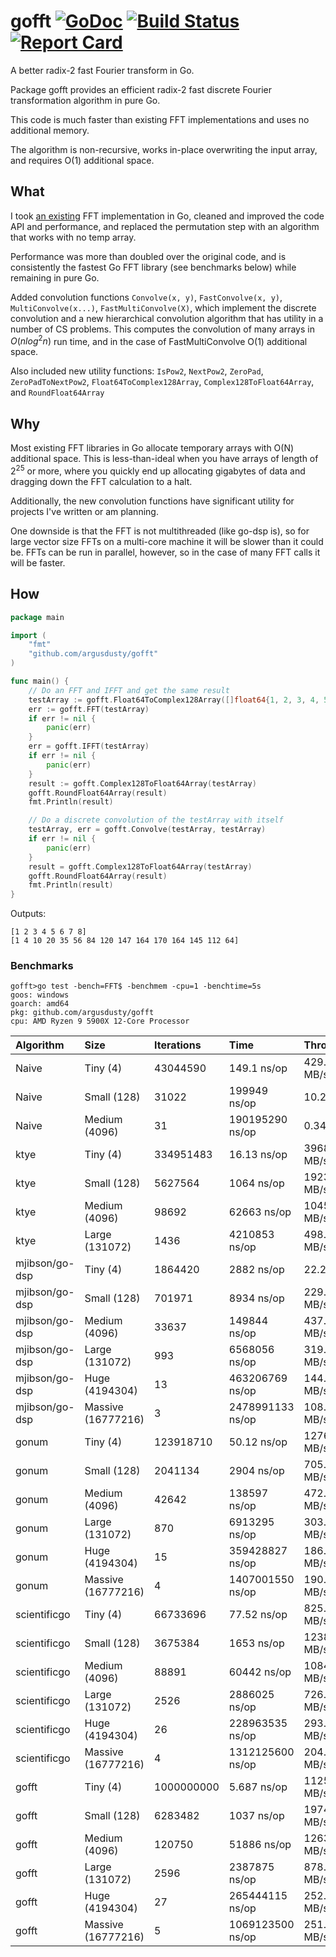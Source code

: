 # gofft [![GoDoc][godoc-badge]][godoc] [![Build Status][travis-ci-badge]][travis-ci] [![Report Card][report-card-badge]][report-card]

A better radix-2 fast Fourier transform in Go.

Package gofft provides an efficient radix-2 fast discrete Fourier transformation algorithm in pure Go.

This code is much faster than existing FFT implementations and uses no additional memory.

The algorithm is non-recursive, works in-place overwriting the input array, and requires O(1) additional space.

## What

I took [an existing](https://github.com/ktye/fft) FFT implementation in Go, cleaned and improved the code API and performance, and replaced the permutation step with an algorithm that works with no temp array.

Performance was more than doubled over the original code, and is consistently the fastest Go FFT library (see benchmarks below) while remaining in pure Go.

Added convolution functions `Convolve(x, y)`, `FastConvolve(x, y)`, `MultiConvolve(x...)`, `FastMultiConvolve(X)`, which implement the discrete convolution and a new hierarchical convolution algorithm that has utility in a number of CS problems. This computes the convolution of many arrays in $O(n log^2 n)$ run time, and in the case of FastMultiConvolve O(1) additional space.

Also included new utility functions: `IsPow2`, `NextPow2`, `ZeroPad`, `ZeroPadToNextPow2`, `Float64ToComplex128Array`, `Complex128ToFloat64Array`, and `RoundFloat64Array`

## Why

Most existing FFT libraries in Go allocate temporary arrays with O(N) additional space. This is less-than-ideal when you have arrays of length of $2^{25}$ or more, where you quickly end up allocating gigabytes of data and dragging down the FFT calculation to a halt.

Additionally, the new convolution functions have significant utility for projects I've written or am planning.

One downside is that the FFT is not multithreaded (like go-dsp is), so for large vector size FFTs on a multi-core machine it will be slower than it could be. FFTs can be run in parallel, however, so in the case of many FFT calls it will be faster.

## How

```go
package main

import (
	"fmt"
	"github.com/argusdusty/gofft"
)

func main() {
	// Do an FFT and IFFT and get the same result
	testArray := gofft.Float64ToComplex128Array([]float64{1, 2, 3, 4, 5, 6, 7, 8})
	err := gofft.FFT(testArray)
	if err != nil {
		panic(err)
	}
	err = gofft.IFFT(testArray)
	if err != nil {
		panic(err)
	}
	result := gofft.Complex128ToFloat64Array(testArray)
	gofft.RoundFloat64Array(result)
	fmt.Println(result)

	// Do a discrete convolution of the testArray with itself
	testArray, err = gofft.Convolve(testArray, testArray)
	if err != nil {
		panic(err)
	}
	result = gofft.Complex128ToFloat64Array(testArray)
	gofft.RoundFloat64Array(result)
	fmt.Println(result)
}
```

Outputs:

```text
[1 2 3 4 5 6 7 8]
[1 4 10 20 35 56 84 120 147 164 170 164 145 112 64]
```

### Benchmarks

```text
gofft>go test -bench=FFT$ -benchmem -cpu=1 -benchtime=5s
goos: windows
goarch: amd64
pkg: github.com/argusdusty/gofft
cpu: AMD Ryzen 9 5900X 12-Core Processor
```

| Algorithm      | Size               | Iterations | Time             | Throughput    | Memory         | Allocs       |
|:---------------|:-------------------|:-----------|:-----------------|:--------------|:---------------|:-------------|
| Naive          | Tiny (4)           | 43044590   | 149.1 ns/op      | 429.29 MB/s   | 64 B/op        | 1 allocs/op  |
| Naive          | Small (128)        | 31022      | 199949 ns/op     | 10.24 MB/s    | 2048 B/op      | 1 allocs/op  |
| Naive          | Medium (4096)      | 31         | 190195290 ns/op  | 0.34 MB/s     | 65536 B/op     | 1 allocs/op  |
| ktye           | Tiny (4)           | 334951483  | 16.13 ns/op      | 3968.29 MB/s  | 0 B/op         | 0 allocs/op  |
| ktye           | Small (128)        | 5627564    | 1064 ns/op       | 1923.91 MB/s  | 0 B/op         | 0 allocs/op  |
| ktye           | Medium (4096)      | 98692      | 62663 ns/op      | 1045.86 MB/s  | 0 B/op         | 0 allocs/op  |
| ktye           | Large (131072)     | 1436       | 4210853 ns/op    | 498.03 MB/s   | 0 B/op         | 0 allocs/op  |
| mjibson/go-dsp | Tiny (4)           | 1864420    | 2882 ns/op       | 22.21 MB/s    | 499 B/op       | 13 allocs/op |
| mjibson/go-dsp | Small (128)        | 701971     | 8934 ns/op       | 229.24 MB/s   | 5572 B/op      | 18 allocs/op |
| mjibson/go-dsp | Medium (4096)      | 33637      | 149844 ns/op     | 437.36 MB/s   | 164358 B/op    | 23 allocs/op |
| mjibson/go-dsp | Large (131072)     | 993        | 6568056 ns/op    | 319.30 MB/s   | 5243432 B/op   | 28 allocs/op |
| mjibson/go-dsp | Huge (4194304)     | 13         | 463206769 ns/op  | 144.88 MB/s   | 167772795 B/op | 33 allocs/op |
| mjibson/go-dsp | Massive (16777216) | 3          | 2478991133 ns/op | 108.28 MB/s   | 671089306 B/op | 35 allocs/op |
| gonum          | Tiny (4)           | 123918710  | 50.12 ns/op      | 1276.84 MB/s  | 0 B/op         | 0 allocs/op  |
| gonum          | Small (128)        | 2041134    | 2904 ns/op       | 705.33 MB/s   | 0 B/op         | 0 allocs/op  |
| gonum          | Medium (4096)      | 42642      | 138597 ns/op     | 472.85 MB/s   | 0 B/op         | 0 allocs/op  |
| gonum          | Large (131072)     | 870        | 6913295 ns/op    | 303.35 MB/s   | 0 B/op         | 0 allocs/op  |
| gonum          | Huge (4194304)     | 15         | 359428827 ns/op  | 186.71 MB/s   | 0 B/op         | 0 allocs/op  |
| gonum          | Massive (16777216) | 4          | 1407001550 ns/op | 190.79 MB/s   | 0 B/op         | 0 allocs/op  |
| scientificgo   | Tiny (4)           | 66733696   | 77.52 ns/op      | 825.58 MB/s   | 128 B/op       | 2 allocs/op  |
| scientificgo   | Small (128)        | 3675384    | 1653 ns/op       | 1238.64 MB/s  | 4096 B/op      | 2 allocs/op  |
| scientificgo   | Medium (4096)      | 88891      | 60442 ns/op      | 1084.28 MB/s  | 131072 B/op    | 2 allocs/op  |
| scientificgo   | Large (131072)     | 2526       | 2886025 ns/op    | 726.66 MB/s   | 4194304 B/op   | 2 allocs/op  |
| scientificgo   | Huge (4194304)     | 26         | 228963535 ns/op  | 293.10 MB/s   | 134217728 B/op | 2 allocs/op  |
| scientificgo   | Massive (16777216) | 4          | 1312125600 ns/op | 204.58 MB/s   | 536870914 B/op | 2 allocs/op  |
| gofft          | Tiny (4)           | 1000000000 | 5.687 ns/op      | 11253.23 MB/s | 0 B/op         | 0 allocs/op  |
| gofft          | Small (128)        | 6283482    | 1037 ns/op       | 1974.64 MB/s  | 0 B/op         | 0 allocs/op  |
| gofft          | Medium (4096)      | 120750     | 51886 ns/op      | 1263.07 MB/s  | 0 B/op         | 0 allocs/op  |
| gofft          | Large (131072)     | 2596       | 2387875 ns/op    | 878.25 MB/s   | 0 B/op         | 0 allocs/op  |
| gofft          | Huge (4194304)     | 27         | 265444115 ns/op  | 252.82 MB/s   | 0 B/op         | 0 allocs/op  |
| gofft          | Massive (16777216) | 5          | 1069123500 ns/op | 251.08 MB/s   | 0 B/op         | 0 allocs/op  |

[travis-ci-badge]:   https://api.travis-ci.org/argusdusty/gofft.svg?branch=master
[travis-ci]:         https://api.travis-ci.org/argusdusty/gofft
[godoc-badge]:       https://godoc.org/github.com/argusdusty/gofft?status.svg
[godoc]:             https://godoc.org/github.com/argusdusty/gofft
[report-card-badge]: https://goreportcard.com/badge/github.com/argusdusty/gofft
[report-card]:       https://goreportcard.com/report/github.com/argusdusty/gofft